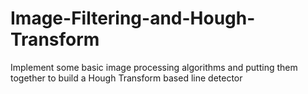 # Image-Filtering-and-Hough-Transform
Implement some basic image processing algorithms and putting them together to build a Hough Transform based line detector
